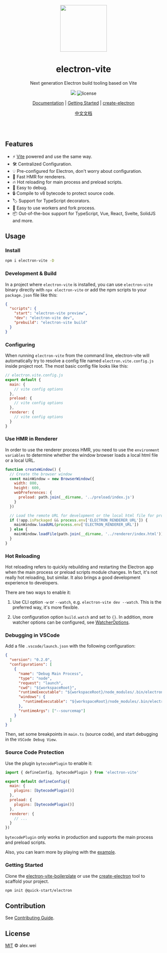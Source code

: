 <p align="center">
  <img src="https://alex8088.github.io/assets/electron-vite.svg" width="150px" height="150px">
</p>

<div align="center">
  <h1>electron-vite</h1>
</div>
<p align="center">Next generation Electron build tooling based on Vite</p>

<p align="center">
<img src="https://img.shields.io/npm/v/electron-vite?color=6988e6&label=version">
<img src="https://img.shields.io/github/license/alex8088/wx-vue-next?color=blue" alt="license" />
</p>

<p align="center">
<a href="https://evite.netlify.app/">Documentation</a> |
<a href="https://evite.netlify.app/guide/">Getting Started</a> |
<a href="https://github.com/alex8088/quick-start/tree/master/packages/create-electron">create-electron</a>
</p>

<p align="center">
<a href="https://cn-evite.netlify.app/">中文文档</a>
</p>

<br />
<br />

## Features

- ⚡️ [Vite](https://vitejs.dev) powered and use the same way.
- 🛠 Centralized Configuration.
- 💡 Pre-configured for Electron, don't worry about configuration.
- 🚀 Fast HMR for renderers.
- 🔥 Hot reloading for main process and preload scripts.
- 🔌 Easy to debug.
- 🔒 Compile to v8 bytecode to protect source code.
- 🏷️ Support for TypeScript decorators.
- 🔩 Easy to use workers and fork process.
- 📦 Out-of-the-box support for TypeScript, Vue, React, Svelte, SolidJS and more.

## Usage

### Install

```sh
npm i electron-vite -D
```

### Development & Build

In a project where `electron-vite` is installed, you can use `electron-vite` binary directly with `npx electron-vite` or add the npm scripts to your `package.json` file like this:

```json
{
  "scripts": {
    "start": "electron-vite preview",
    "dev": "electron-vite dev",
    "prebuild": "electron-vite build"
  }
}
```

### Configuring

When running `electron-vite` from the command line, electron-vite will automatically try to resolve a config file named `electron.vite.config.js` inside project root. The most basic config file looks like this:

```js
// electron.vite.config.js
export default {
  main: {
    // vite config options
  },
  preload: {
    // vite config options
  },
  renderer: {
    // vite config options
  }
}
```

### Use HMR in Renderer

In order to use the renderer process HMR, you need to use the `environment variables` to determine whether the window browser loads a local html file or a local URL.

```js
function createWindow() {
  // Create the browser window
  const mainWindow = new BrowserWindow({
    width: 800,
    height: 600,
    webPreferences: {
      preload: path.join(__dirname, '../preload/index.js')
    }
  })

  // Load the remote URL for development or the local html file for production
  if (!app.isPackaged && process.env['ELECTRON_RENDERER_URL']) {
    mainWindow.loadURL(process.env['ELECTRON_RENDERER_URL'])
  } else {
    mainWindow.loadFile(path.join(__dirname, '../renderer/index.html'))
  }
}
```

### Hot Reloading

Hot reloading refers to quickly rebuilding and restarting the Electron app when the main process or preload scripts module changes. In fact, it's not really hot reloading, but similar. It also brings a good development experience to developers.

There are two ways to enable it:

1. Use CLI option `-w` or `--watch`, e.g. `electron-vite dev --watch`. This is the preferred way, it's more flexible.

2. Use configuration option `build.watch` and set to `{}`. In addition, more watcher options can be configured, see [WatcherOptions](https://rollupjs.org/guide/en/#watch-options).

### Debugging in VSCode

Add a file `.vscode/launch.json` with the following configuration:

```json
{
  "version": "0.2.0",
  "configurations": [
    {
      "name": "Debug Main Process",
      "type": "node",
      "request": "launch",
      "cwd": "${workspaceRoot}",
      "runtimeExecutable": "${workspaceRoot}/node_modules/.bin/electron-vite",
      "windows": {
        "runtimeExecutable": "${workspaceRoot}/node_modules/.bin/electron-vite.cmd"
      },
      "runtimeArgs": ["--sourcemap"]
    }
  ]
}
```

Then, set some breakpoints in `main.ts` (source code), and start debugging in the `VSCode Debug View`.

### Source Code Protection

Use the plugin `bytecodePlugin` to enable it:

```js
import { defineConfig, bytecodePlugin } from 'electron-vite'

export default defineConfig({
  main: {
    plugins: [bytecodePlugin()]
  },
  preload: {
    plugins: [bytecodePlugin()]
  },
  renderer: {
    // ...
  }
})
```

`bytecodePlugin` only works in production and supports the main process and preload scripts.

Also, you can learn more by playing with the [example](https://github.com/alex8088/electron-vite-bytecode-example).

### Getting Started

Clone the [electron-vite-boilerplate](https://github.com/alex8088/electron-vite-boilerplate) or use the [create-electron](https://github.com/alex8088/quick-start/tree/master/packages/create-electron) tool to scaffold your project.

```bash
npm init @quick-start/electron
```

## Contribution

See [Contributing Guide](CONTRIBUTING.md).

## License

[MIT](./LICENSE) © alex.wei
